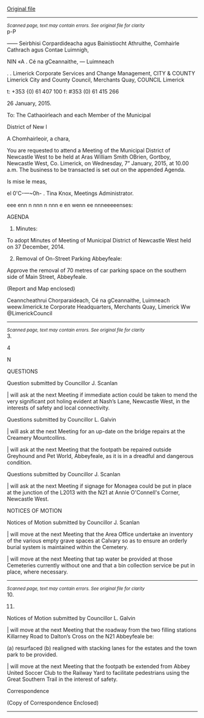 [Original file](https://www.limerick.ie/sites/default/files/media/documents/2017-07/agenda_-_municipal_district_of_newcastle_west_-_7th_january_2015_0.pdf)

---
*<small>Scanned page, text may contain errors. See original file for clarity</small>*  
p-P

_——_ Seirbhisi Corpardideacha agus Bainistiocht Athruithe,
Comhairle Cathrach agus Contae Luimnigh,

NIN «A . Cé na gCeannaithe,
— Luimneach

. .
Limerick Corporate Services and Change Management,
CITY & COUNTY Limerick City and County Council,
Merchants Quay,
COUNCIL Limerick

t: +353 {0) 61 407 100
f: #353 (0) 61 415 266

26 January, 2015.

To: The Cathaoirleach and each Member of the Municipal

District of New l

A Chomhairleoir, a chara,

You are requested to attend a Meeting of the Municipal District of Newcastle West to be held at
Aras William Smith OBrien, Gortboy, Newcastle West, Co. Limerick, on Wednesday, 7”
January, 2015, at 10.00 a.m. The business to be transacted is set out on the appended
Agenda.

Is mise le meas,

el 0'C-—~0h-
. Tina Knox,
Meetings Administrator.

eee enn n nnn n nnn e en wenn ee nnneeeeenses:

AGENDA

1. Minutes:

To adopt Minutes of Meeting of Municipal District of Newcastle West held on 37
December, 2014.

2. Removal of On-Street Parking Abbeyfeale:

Approve the removal of 70 metres of car parking space on the southern side of Main
Street, Abbeyfeale.

(Report and Map enclosed)

Ceanncheathrui Chorparaideach, Cé na gCeannaithe, Luimneach  weew.limerick.te
Corporate Headquarters, Merchants Quay, Limerick Ww @LimerickCouncil


---
*<small>Scanned page, text may contain errors. See original file for clarity</small>*  
3.

4

N

QUESTIONS

Question submitted by Councillor J. Scanlan

| will ask at the next Meeting if immediate action could be taken to mend the very
significant pot holing evident at Nash’s Lane, Newcastle West, in the interests of safety
and local connectivity.

Questions submitted by Councillor L. Galvin

| will ask at the next Meeting for an up-date on the bridge repairs at the Creamery
Mountcollins.

| will ask at the next Meeting that the footpath be repaired outside Greyhound and Pet
World, Abbeyfeale, as it is in a dreadful and dangerous condition.

Questions submitted by Councillor J. Scanlan

| will ask at the next Meeting if signage for Monagea could be put in place at the junction
of the L2013 with the N21 at Annie O'Connell's Corner, Newcastle West.

NOTICES OF MOTION

Notices of Motion submitted by Councillor J. Scanlan

| will move at the next Meeting that the Area Office undertake an inventory of the various
empty grave spaces at Calvary so as to ensure an orderly burial system is maintained
within the Cemetery.

| will move at the next Meeting that tap water be provided at those Cemeteries currently
without one and that a bin collection service be put in place, where necessary.


---
*<small>Scanned page, text may contain errors. See original file for clarity</small>*  
10.

11.

Notices of Motion submitted by Councillor L. Galvin

| will move at the next Meeting that the roadway from the two filling stations Killarney
Road to Dalton’s Cross on the N21 Abbeyfeale be:

(a) resurfaced
(b) realigned with stacking lanes for the estates and the town park to be provided.

| will move at the next Meeting that the footpath be extended from Abbey United Soccer
Club to the Railway Yard to facilitate pedestrians using the Great Southern Trail in the
interest of safety.

Correspondence

(Copy of Correspondence Enclosed)


---

